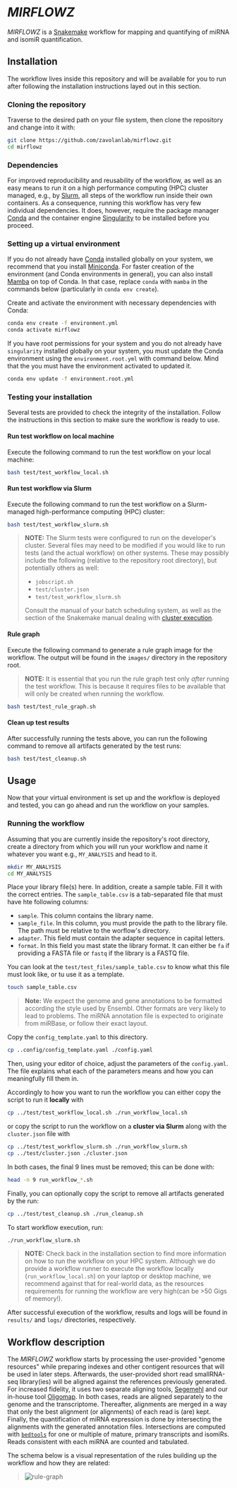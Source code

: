 # _MIRFLOWZ_

_MIRFLOWZ_ is a [Snakemake][snakemake] workflow for mapping and 
quantifying of miRNA and isomiR quantification.




## Installation

The workflow lives inside this repository and will be available for you to run
after following the installation instructions layed out in this section.

### Cloning the repository

Traverse to the desired path on your file system, then clone the repository and
change into it with:

```bash
git clone https://github.com/zavolanlab/mirflowz.git
cd mirflowz
```

### Dependencies

For improved reproducibility and reusability of the workflow, as well as an
easy means to run it on a high performance computing (HPC) cluster managed,
e.g., by [Slurm][slurm], all steps of the workflow run inside their own
containers. As a consequence, running this workflow has very few individual
dependencies. It does, however, require the package manager [Conda][conda] and
the container engine [Singularity][singularity] to be installed before you
proceed.


### Setting up a virtual environment

If you do not already have [Conda][conda] installed globally on your system,
we recommend that you install [Miniconda][miniconda-installation]. For faster creation of
the environment (and Conda environments in general), you can also install
[Mamba][mamba] on top of Conda. In that case, replace `conda` with `mamba` in
the commands below (particularly in `conda env create`).

Create and activate the environment with necessary dependencies with Conda:

```bash
conda env create -f environment.yml
conda activate mirflowz
```

If you have root permissions for your system and you do not already have
`singularity` installed globally on your system, you must update the Conda
environment using the `environment.root.yml` with command below. Mind that the
you must have the environment activated to updated it.

```bash
conda env update -f environment.root.yml
```

### Testing your installation

Several tests are provided to check the integrity of the installation. Follow
the instructions in this section to make sure the workflow is ready to use.

#### Run test workflow on local machine

Execute the following command to run the test workflow on your local machine:

```bash
bash test/test_workflow_local.sh
```

#### Run test workflow via Slurm

Execute the following command to run the test workflow on a Slurm-managed
high-performance computing (HPC) cluster:

```bash
bash test/test_workflow_slurm.sh
```

> **NOTE:** The Slurm tests were configured to run on the developer's cluster.
> Several files may need to be modified if you would like to run tests (and
> the actual workflow) on other systems. These may possibly include the
> following (relative to the repository root directory), but potentially others
> as well:
>  
> * `jobscript.sh`
> * `test/cluster.json`
> * `test/test_workflow_slurm.sh`
>  
> Consult the manual of
> your batch scheduling system, as well as the section of the Snakemake manual
> dealing with [cluster execution].

#### Rule graph

Execute the following command to generate a rule graph image for the workflow.
The output will be found in the `images/` directory in the repository root.

> **NOTE:** It is essential that you run the rule graph test only _after_ 
> running the test workflow. This is because it requires files to be available
> that will only be created when running the workflow.

```bash
bash test/test_rule_graph.sh
```

#### Clean up test results

After successfully running the tests above, you can run the following command
to remove all artifacts generated by the test runs:

```bash
bash test/test_cleanup.sh
```


## Usage

Now that your virtual environment is set up and the workflow is deployed and
tested, you can go ahead and run the workflow on your samples.

### Running the workflow

Assuming that you are currently inside the repository's root directory, 
create a directory from which you will run your workflow and name it whatever 
you want e.g., `MY_ANALYSIS` and head to it.

```bash
mkdir MY_ANALYSIS
cd MY_ANALYSIS
```
Place your library file(s) here. In addition, create a sample table. Fill it 
with the correct entries. The `sample_table.csv` is a tab-separated  file that must have hte following columns:  

- `sample`. This column contains the library name.  
- `sample_file`. In this column, you must provide the path to the library file.
The path must be relative to the worflow's directory.  
- `adapter`.  This field must contain the adapter sequence in capital letters.  
- `format`. In this field you mast state the library format. It can either be 
`fa` if providing a FASTA file or `fastq` if the library is a FASTQ file.  

You can look at the `test/test_files/sample_table.csv` to know what this file 
must look like, or tu use it as a template.

```bash
touch sample_table.csv
```

> **Note:** We expect the genome and gene annotations to be formatted according
> the style used by Ensembl. Other formats are very likely to lead to problems.
> The miRNA annotation file is expected to originate from miRBase, or follow 
> their exact layout.

Copy the `config_template.yaml` to this directory.

```bash
cp ..config/config_template.yaml ./config.yaml
```
Then, using your editor of choice, adjust the parameters of the `config.yaml`.
The file explains what each of the parameters means and how you can meaningfully
fill them in. 

Accordingly to how you want to run the workflow you can either copy the script 
to run it **locally** with

```bash
cp ../test/test_workflow_local.sh ./run_workflow_local.sh
```
or copy the script to run the workflow on a **cluster via Slurm** along with 
the `cluster.json` file with

```bash
cp ../test/test_workflow_slurm.sh ./run_workflow_slurm.sh
cp ../test/cluster.json ./cluster.json
```

In both cases, the final 9 lines must be removed; this can be done with:

```bash
head -n 9 run_workflow_*.sh
```
Finally, you can optionally copy the script to remove all artifacts generated
by the run:

```bash
cp ../test/test_cleanup.sh ./run_cleanup.sh
```

To start workflow execution, run:

```bash
./run_workflow_slurm.sh
```

> **NOTE:** Check back in the installation section to find more information on
> how to run the workflow on your HPC system. Although we do provide a workflow
> runner to execute the workflow locally (`run_workflow_local.sh`) on your 
> laptop or desktop machine, we recommend against that for real-world data, as 
> the resources requirements for running the workflow are very high(can be >50 
Gigs of memory!).

After successful execution of the workflow, results and logs will be found in
`results/` and `logs/` directories, respectively.

## Workflow description

The _MIRFLOWZ_ workflow starts by processing the user-provided "genome 
resources" while preparing indexes and other contigent resources that will be
used in later steps. Afterwards, the user-provided short read smallRNA-seq
library(ies) will be aligned against the references previously generated. For
increased fidelity, it uses two separate aligning tools, [Segemehl][segemehl] 
and our in-house tool [Oligomap][oligomap]. In both cases, reads are aligned
separately to the genome and the transcriptome. Thereafter, alignments are
merged in a way that only the best alignment (or alignments) of each read is 
(are) kept. Finally, the quantification of miRNA expression is done by
intersecting the alignments with the generated annotation files. Intersections 
are computed with [`bedtools`][bedtools] for one or multiple of mature, primary
transcripts and isomiRs. Reads consistent with each miRNA are counted and 
tabulated.


The schema below is a visual representation of the rules building up the 
workflow and how they are related:

> ![rule-graph][rule-graph]

[bedtools]: <https://github.com/arq5x/bedtools2>
[conda]: <https://docs.conda.io/projects/conda/en/latest/index.html>
[cluster execution]: <https://snakemake.readthedocs.io/en/stable/executing/cluster.html>
[mamba]: <https://github.com/mamba-org/mamba>
[miniconda-installation]: <https://docs.conda.io/en/latest/miniconda.html>
[oligomap]: <https://bio.tools/oligomap>
[rule-graph]: images/rule_graph.svg
[segemehl]: <https://www.bioinf.uni-leipzig.de/Software/segemehl/>
[singularity]: <https://sylabs.io/singularity/>
[slurm]: <https://slurm.schedmd.com/documentation.html>
[snakemake]: <https://snakemake.readthedocs.io/en/stable/>